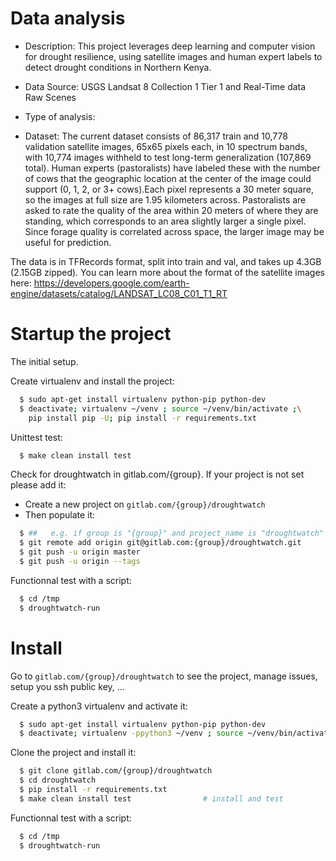 # Data analysis
- Description: This project leverages deep learning and computer vision for
drought resilience, using satellite images and human expert labels to detect
drought conditions in Northern Kenya.

- Data Source: USGS Landsat 8 Collection 1 Tier 1 and Real-Time data Raw Scenes

- Type of analysis:

- Dataset:
The current dataset consists of 86,317 train and 10,778 validation satellite
images, 65x65 pixels each, in 10 spectrum bands, with 10,774 images withheld to
test long-term generalization (107,869 total). Human experts (pastoralists) have
labeled these with the number of cows that the geographic location at the
center of the image could support (0, 1, 2, or 3+ cows).Each pixel represents a
30 meter square, so the images at full size are 1.95 kilometers across.
Pastoralists are asked to rate the quality of the area within 20 meters of where
they are standing, which corresponds to an area slightly larger a single pixel.
Since forage quality is correlated across space, the larger image may be useful
for prediction.

The data is in TFRecords format, split into train and val, and takes up 4.3GB
(2.15GB zipped). You can learn more about the format of the satellite images here:
https://developers.google.com/earth-engine/datasets/catalog/LANDSAT_LC08_C01_T1_RT


# Startup the project

The initial setup.

Create virtualenv and install the project:
```bash
  $ sudo apt-get install virtualenv python-pip python-dev
  $ deactivate; virtualenv ~/venv ; source ~/venv/bin/activate ;\
    pip install pip -U; pip install -r requirements.txt
```

Unittest test:
```bash
  $ make clean install test
```

Check for droughtwatch in gitlab.com/{group}.
If your project is not set please add it:

- Create a new project on `gitlab.com/{group}/droughtwatch`
- Then populate it:

```bash
  $ ##   e.g. if group is "{group}" and project_name is "droughtwatch"
  $ git remote add origin git@gitlab.com:{group}/droughtwatch.git
  $ git push -u origin master
  $ git push -u origin --tags
```

Functionnal test with a script:
```bash
  $ cd /tmp
  $ droughtwatch-run
```
# Install
Go to `gitlab.com/{group}/droughtwatch` to see the project, manage issues,
setup you ssh public key, ...

Create a python3 virtualenv and activate it:
```bash
  $ sudo apt-get install virtualenv python-pip python-dev
  $ deactivate; virtualenv -ppython3 ~/venv ; source ~/venv/bin/activate
```

Clone the project and install it:
```bash
  $ git clone gitlab.com/{group}/droughtwatch
  $ cd droughtwatch
  $ pip install -r requirements.txt
  $ make clean install test                # install and test
```
Functionnal test with a script:
```bash
  $ cd /tmp
  $ droughtwatch-run
```
